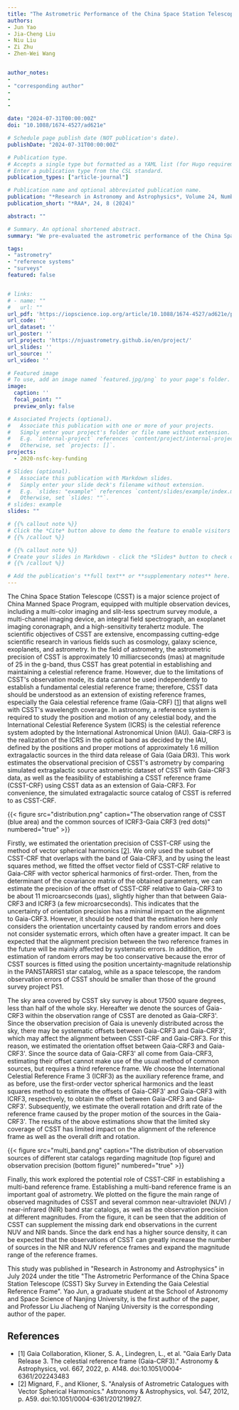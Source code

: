 ```yaml
---
title: "The Astrometric Performance of the China Space Station Telescope (CSST) Sky Survey in Extending the Gaia Celestial Reference Frame"
authors:
- Jun Yao
- Jia-Cheng Liu
- Niu Liu
- Zi Zhu
- Zhen-Wei Wang


author_notes:
- 
- "corresponding author"
- 
- 
- 

date: "2024-07-31T00:00:00Z"
doi: "10.1088/1674-4527/ad621e"

# Schedule page publish date (NOT publication's date).
publishDate: "2024-07-31T00:00:00Z"

# Publication type.
# Accepts a single type but formatted as a YAML list (for Hugo requirements).
# Enter a publication type from the CSL standard.
publication_types: ["article-journal"]

# Publication name and optional abbreviated publication name.
publication: "*Research in Astronomy and Astrophysics*, Volume 24, Number 8 (2024)"
publication_short: "*RAA*, 24, 8 (2024)"

abstract: ""

# Summary. An optional shortened abstract.
summary: "We pre-evaluated the astrometric performance of the China Space Station Telescope Sky Survey in extending the Gaia Celestial Reference Frame by using a simulated set of sources."

tags:
- "astrometry" 
- "reference systems" 
- "surveys"
featured: false


# links:
# - name: ""
#   url: ""
url_pdf: 'https://iopscience.iop.org/article/10.1088/1674-4527/ad621e/pdf'
url_code: ''
url_dataset: ''
url_poster: ''
url_project: 'https://njuastrometry.github.io/en/project/'
url_slides: ''
url_source: ''
url_video: ''

# Featured image
# To use, add an image named `featured.jpg/png` to your page's folder. 
image:
  caption: ''
  focal_point: ""
  preview_only: false

# Associated Projects (optional).
#   Associate this publication with one or more of your projects.
#   Simply enter your project's folder or file name without extension.
#   E.g. `internal-project` references `content/project/internal-project/index.md`.
#   Otherwise, set `projects: []`.
projects: 
  - 2020-nsfc-key-funding

# Slides (optional).
#   Associate this publication with Markdown slides.
#   Simply enter your slide deck's filename without extension.
#   E.g. `slides: "example"` references `content/slides/example/index.md`.
#   Otherwise, set `slides: ""`.
# slides: example
slides: ""

# {{% callout note %}}
# Click the *Cite* button above to demo the feature to enable visitors to import publication metadata into their reference management software.
# {{% /callout %}}

# {{% callout note %}}
# Create your slides in Markdown - click the *Slides* button to check out the example.
# {{% /callout %}}

# Add the publication's **full text** or **supplementary notes** here. You can use rich formatting such as including [code, math, and images](https://docs.hugoblox.com/content/writing-markdown-latex/).
---
```



The China Space Station Telescope (CSST) is a major science project of China Manned Space Program, equipped with multiple observation devices, including a multi-color imaging and slit-less spectrum survey module, a multi-channel imaging device, an integral field spectrograph, an exoplanet imaging coronagraph, and a high-sensitivity terahertz module. The scientific objectives of CSST are extensive, encompassing cutting-edge scientific research in various fields such as cosmology, galaxy science, exoplanets, and astrometry. In the field of astrometry, the astrometric precision of CSST is approximately 10 milliarcseconds (mas) at magnitude of 25 in the g-band, thus CSST has great potential in establishing and maintaining a celestial reference frame. However, due to the limitations of CSST's observation mode, its data cannot be used independently to establish a fundamental celestial reference frame; therefore, CSST data should be understood as an extension of existing reference frames, especially the Gaia celestial reference frame (Gaia-CRF) [[1](#Gaia_CRF3)] that aligns well with CSST's wavelength coverage. In astronomy, a reference system is required to study the position and motion of any celestial body, and the International Celestial Reference System (ICRS) is the celestial reference system adopted by the International Astronomical Union (IAU). Gaia-CRF3 is the realization of the ICRS in the optical band as decided by the IAU, defined by the positions and proper motions of approximately 1.6 million extragalactic sources in the third data release of Gaia (Gaia DR3). This work estimates the observational precision of CSST's astrometry by comparing simulated extragalactic source astrometric dataset of CSST with Gaia-CRF3 data, as well as the feasibility of establishing a CSST reference frame (CSST-CRF) using CSST data as an extension of Gaia-CRF3. For convenience, the simulated extragalactic source catalog of CSST is referred to as CSST-CRF.

{{< figure src="distribution.png" caption="The observation range of CSST (blue area) and the common sources of ICRF3-Gaia CRF3 (red dots)" numbered="true" >}}

Firstly, we estimated the orientation precision of CSST-CRF using the method of vector spherical harmonics [[2](#Mignard2012)]. We only used the subset of CSST-CRF that overlaps with the band of Gaia-CRF3, and by using the least squares method, we fitted the offset vector field of CSST-CRF relative to Gaia-CRF with vector spherical harmonics of first-order. Then, from the determinant of the covariance matrix of the obtained parameters, we can estimate the precision of the offset of CSST-CRF relative to Gaia-CRF3 to be about 11 microarcseconds (μas), slightly higher than that between Gaia-CRF3 and ICRF3 (a few microarcseconds). This indicates that the uncertainty of orientation precision has a minimal impact on the alignment to Gaia-CRF3. However, it should be noted that the estimation here only considers the orientation uncertainty caused by random errors and does not consider systematic errors, which often have a greater impact. It can be expected that the alignment precision between the two reference frames in the future will be mainly affected by systematic errors. In addition, the estimation of random errors may be too conservative because the error of CSST sources is fitted using the position uncertainty-magnitude relationship in the PANSTARRS1 star catalog, while as a space telescope, the random observation errors of CSST should be smaller than those of the ground survey project PS1.

The sky area covered by CSST sky survey is about 17500 square degrees, less than half of the whole sky. Hereafter we denote the sources of Gaia-CRF3 within the observation range of CSST are denoted as Gaia-CRF3'. Since the observation precision of Gaia is unevenly distributed across the sky, there may be systematic offsets between Gaia-CRF3 and Gaia-CRF3', which may affect the alignment between CSST-CRF and Gaia-CRF3. For this reason, we estimated the orientation offset between Gaia-CRF3 and Gaia-CRF3'. Since the source data of Gaia-CRF3' all come from Gaia-CRF3, estimating their offset cannot make use of the usual method of common sources, but requires a third reference frame. We choose the International Celestial Reference Frame 3 (ICRF3) as the auxiliary reference frame, and as before, use the first-order vector spherical harmonics and the least squares method to estimate the offsets of Gaia-CRF3' and Gaia-CRF3 with ICRF3, respectively, to obtain the offset between Gaia-CRF3 and Gaia-CRF3'. Subsequently, we estimate the overall rotation and drift rate of the reference frame caused by the proper motion of the sources in the Gaia-CRF3'. The results of the above estimations show that the limited sky coverage of CSST has limited impact on the alignment of the reference frame as well as the overall drift and rotation.

{{< figure src="multi_band.png" caption="The distribution of observation sources of different star catalogs regarding magnitude (top figure) and observation precision (bottom figure)" numbered="true" >}}

Finally, this work explored the potential role of CSST-CRF in establishing a multi-band reference frame. Establishing a multi-band reference frame is an important goal of astrometry. We plotted on the figure the main range of observed magnitudes of CSST and several common near-ultraviolet (NUV) / near-infrared (NIR) band star catalogs, as well as the observation precision at different magnitudes. From the figure, it can be seen that the addition of CSST can supplement the missing dark end observations in the current NUV and NIR bands. Since the dark end has a higher source density, it can be expected that the observations of CSST can greatly increase the number of sources in the NIR and NUV reference frames and expand the magnitude range of the reference frames.

This study was published in "Research in Astronomy and Astrophysics" in July 2024 under the title "The Astrometric Performance of the China Space Station Telescope (CSST) Sky Survey in Extending the Gaia Celestial Reference Frame". Yao Jun, a graduate student at the School of Astronomy and Space Science of Nanjing University, is the first author of the paper, and Professor Liu Jiacheng of Nanjing University is the corresponding author of the paper.

## References

- <span id="Gaia_CRF3">[1] Gaia Collaboration, Klioner, S. A., Lindegren, L., et al. "Gaia Early Data Release 3. The celestial reference frame (Gaia-CRF3)." Astronomy & Astrophysics, vol. 667, 2022, p. A148. doi:10.1051/0004-6361/202243483
- <span id="Mignard2012">[2] Mignard, F., and Klioner, S. "Analysis of Astrometric Catalogues with Vector Spherical Harmonics." Astronomy & Astrophysics, vol. 547, 2012, p. A59. doi:10.1051/0004-6361/201219927.
